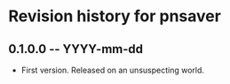 # Revision history for pnsaver

## 0.1.0.0  -- YYYY-mm-dd

* First version. Released on an unsuspecting world.
